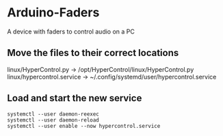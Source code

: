 # Arduino-Faders
A device with faders to control audio on a PC

## Move the files to their correct locations
linux/HyperControl.py -> /opt/HyperControl/linux/HyperControl.py\
linux/hypercontrol.service -> ~/.config/systemd/user/hypercontrol.service


## Load and start the new service
```
systemctl --user daemon-reexec
systemctl --user daemon-reload
systemctl --user enable --now hypercontrol.service
```
